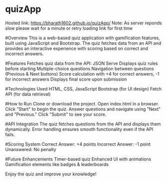 # quizApp
Hosted link: https://bharath1602.github.io/quizApp/
Note: As server reponds slow please wait for a minute or retry loading link for first time

#Overview
This is a web-based quiz application with gamification features, built using JavaScript and Bootstrap. The quiz fetches data from an API and provides an interactive experience with scoring based on correct and incorrect answers.

#Features
Fetches quiz data from the API: JSON Serve
Displays quiz rules before starting
Multiple-choice questions
Navigation between questions (Previous & Next buttons)
Score calculation with +4 for correct answers, -1 for incorrect answers
Displays final score upon submission

#Technologies Used
HTML, CSS, JavaScript
Bootstrap (for UI design)
Fetch API (for data retrieval)

#How to Run
Clone or download the project.
Open index.html in a browser.
Click "Start" to begin the quiz.
Answer questions and navigate using "Next" and "Previous."
Click "Submit" to see your score.

#API Integration
The quiz fetches questions from the API and displays them dynamically. Error handling ensures smooth functionality even if the API fails.

#Scoring System
Correct Answer: +4 points
Incorrect Answer: -1 point
Unanswered: No penalty

#Future Enhancements
Timer-based quiz
Enhanced UI with animations
Gamification elements like badges & leaderboards

Enjoy the quiz and improve your knowledge!

